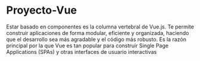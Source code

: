 # Proyecto-Vue
Estar basado en componentes es la columna vertebral de Vue.js. Te permite construir aplicaciones de forma modular, eficiente y organizada, haciendo que el desarrollo sea más agradable y el código más robusto. Es la razón principal por la que Vue es tan popular para construir Single Page Applications (SPAs) y otras interfaces de usuario interactivas
